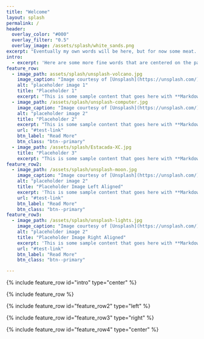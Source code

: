 ```yaml
---
title: "Welcome"
layout: splash
permalink: /
header:
  overlay_color: "#000"
  overlay_filter: "0.5"
  overlay_image: /assets/splash/white_sands.png
excerpt: "Eventually my own words will be here, but for now some meat. Bacon ipsum dolor sit amet salami ham hock ham."
intro:
  - excerpt: 'Here are some more fine words that are centered on the page and can also be *in italics*. Nice!'
feature_row:
  - image_path: assets/splash/unsplash-volcano.jpg
    image_caption: "Image courtesy of [Unsplash](https://unsplash.com/)"
    alt: "placeholder image 1"
    title: "Placeholder 1"
    excerpt: "This is some sample content that goes here with **Markdown** formatting."
  - image_path: /assets/splash/unsplash-computer.jpg
    image_caption: "Image courtesy of [Unsplash](https://unsplash.com/)"
    alt: "placeholder image 2"
    title: "Placeholder 2"
    excerpt: "This is some sample content that goes here with **Markdown** formatting."
    url: "#test-link"
    btn_label: "Read More"
    btn_class: "btn--primary"
  - image_path: /assets/splash/Estacada-XC.jpg
    title: "Placeholder 3"
    excerpt: "This is some sample content that goes here with **Markdown** formatting."
feature_row2:
  - image_path: /assets/splash/unsplash-moon.jpg
    image_caption: "Image courtesy of [Unsplash](https://unsplash.com/)"
    alt: "placeholder image 2"
    title: "Placeholder Image Left Aligned"
    excerpt: 'This is some sample content that goes here with **Markdown** formatting. Left aligned with `type="left"`'
    url: "#test-link"
    btn_label: "Read More"
    btn_class: "btn--primary"
feature_row3:
  - image_path: /assets/splash/unsplash-lights.jpg
    image_caption: "Image courtesy of [Unsplash](https://unsplash.com/)"
    alt: "placeholder image 2"
    title: "Placeholder Image Right Aligned"
    excerpt: 'This is some sample content that goes here with **Markdown** formatting. Right aligned with `type="right"`'
    url: "#test-link"
    btn_label: "Read More"
    btn_class: "btn--primary"

---
```


{% include feature_row id="intro" type="center" %}

{% include feature_row %}

{% include feature_row id="feature_row2" type="left" %}

{% include feature_row id="feature_row3" type="right" %}

{% include feature_row id="feature_row4" type="center" %}

